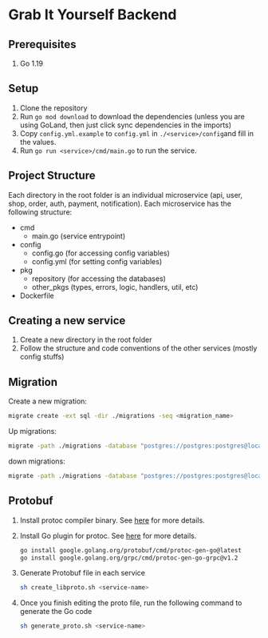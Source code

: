 # Grab It Yourself Backend

## Prerequisites

1. Go 1.19

## Setup

1. Clone the repository
2. Run `go mod download` to download the dependencies (unless you are using GoLand, then just click sync dependencies in the imports)
3. Copy `config.yml.example` to `config.yml` in `./<service>/config`and fill in the values.
4. Run `go run <service>/cmd/main.go` to run the service.

## Project Structure

Each directory in the root folder is an individual microservice (api, user, shop, order, auth, payment, notification).
Each microservice has the following structure:

- cmd
  - main.go (service entrypoint)
- config
  - config.go (for accessing config variables)
  - config.yml (for setting config variables)
- pkg
  - repository (for accessing the databases)
  - other_pkgs (types, errors, logic, handlers, util, etc)
- Dockerfile

## Creating a new service

1. Create a new directory in the root folder
2. Follow the structure and code conventions of the other services (mostly config stuffs)

## Migration

Create a new migration:

```bash
migrate create -ext sql -dir ./migrations -seq <migration_name>
```

Up migrations:

```bash
migrate -path ./migrations -database "postgres://postgres:postgres@localhost:5432/postgres?sslmode=disable" up
```

down migrations:

```bash
migrate -path ./migrations -database "postgres://postgres:postgres@localhost:5432/postgres?sslmode=disable" down
```

## Protobuf

1. Install protoc compiler binary. See [here](https://grpc.io/docs/protoc-installation/) for more details.
2. Install Go plugin for protoc. See [here](https://grpc.io/docs/languages/go/quickstart/) for more details.

   ```bash
   go install google.golang.org/protobuf/cmd/protoc-gen-go@latest
   go install google.golang.org/grpc/cmd/protoc-gen-go-grpc@v1.2
   ```

3. Generate Protobuf file in each service

   ```bash
   sh create_libproto.sh <service-name>
   ```

4. Once you finish editing the proto file, run the following command to generate the Go code

   ```bash
   sh generate_proto.sh <service-name>
   ```
